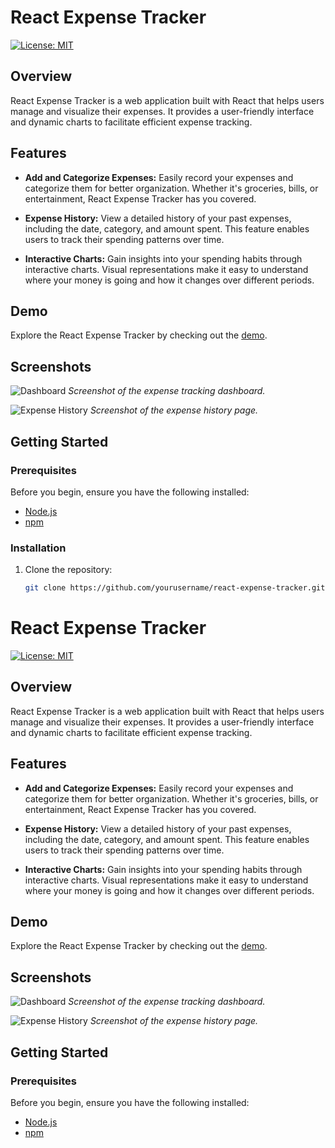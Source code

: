 
# React Expense Tracker

[![License: MIT](https://img.shields.io/badge/License-MIT-yellow.svg)](https://opensource.org/licenses/MIT)

## Overview

React Expense Tracker is a web application built with React that helps users manage and visualize their expenses. It provides a user-friendly interface and dynamic charts to facilitate efficient expense tracking.

## Features

- **Add and Categorize Expenses:** Easily record your expenses and categorize them for better organization. Whether it's groceries, bills, or entertainment, React Expense Tracker has you covered.

- **Expense History:** View a detailed history of your past expenses, including the date, category, and amount spent. This feature enables users to track their spending patterns over time.

- **Interactive Charts:** Gain insights into your spending habits through interactive charts. Visual representations make it easy to understand where your money is going and how it changes over different periods.

## Demo

Explore the React Expense Tracker by checking out the [demo]([link_to_demo](https://matraim.github.io/Expense_tracker/)).

## Screenshots

![Dashboard](screenshots/dashboard.png)
*Screenshot of the expense tracking dashboard.*

![Expense History](screenshots/expense_history.png)
*Screenshot of the expense history page.*

## Getting Started

### Prerequisites

Before you begin, ensure you have the following installed:

- [Node.js](https://nodejs.org/)
- [npm](https://www.npmjs.com/)

### Installation

1. Clone the repository:

   ```bash
   git clone https://github.com/yourusername/react-expense-tracker.git
# React Expense Tracker

[![License: MIT](https://img.shields.io/badge/License-MIT-yellow.svg)](https://opensource.org/licenses/MIT)

## Overview

React Expense Tracker is a web application built with React that helps users manage and visualize their expenses. It provides a user-friendly interface and dynamic charts to facilitate efficient expense tracking.

## Features

- **Add and Categorize Expenses:** Easily record your expenses and categorize them for better organization. Whether it's groceries, bills, or entertainment, React Expense Tracker has you covered.

- **Expense History:** View a detailed history of your past expenses, including the date, category, and amount spent. This feature enables users to track their spending patterns over time.

- **Interactive Charts:** Gain insights into your spending habits through interactive charts. Visual representations make it easy to understand where your money is going and how it changes over different periods.

## Demo

Explore the React Expense Tracker by checking out the [demo](link_to_demo).

## Screenshots

![Dashboard](screenshots/dashboard.png)
*Screenshot of the expense tracking dashboard.*

![Expense History](screenshots/expense_history.png)
*Screenshot of the expense history page.*

## Getting Started

### Prerequisites

Before you begin, ensure you have the following installed:

- [Node.js](https://nodejs.org/)
- [npm](https://www.npmjs.com/)


